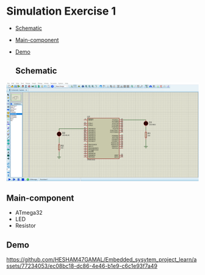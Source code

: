 # Simulation Exercise 1
- [Schematic](#Schematic)
- [Main-component](#Main-component)
- [Demo](#Demo)


  ## Schematic

<img src="https://github.com/HESHAM47GAMAL/Embedded_sysytem_project_learn/blob/main/Interface_P1/3.Timers/Proteus_simulation/1.Exercise1/Schematic.png">

  ## Main-component

- ATmega32
- LED 
- Resistor

## Demo 

https://github.com/HESHAM47GAMAL/Embedded_sysytem_project_learn/assets/77234053/ec08bc18-dc86-4e46-b1e9-c6c1e93f7a49

